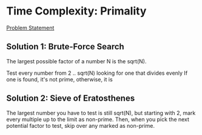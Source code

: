 # Time Complexity: Primality

[Problem Statement](https://www.hackerrank.com/challenges/ctci-big-o/problem)

## Solution 1: Brute-Force Search

The largest possible factor of a number N is the sqrt(N).

Test every number from 2 .. sqrt(N) looking for one that divides evenly
If one is found, it's not prime, otherwise, it is

## Solution 2: Sieve of Eratosthenes

The largest number you have to test is still sqrt(N), but starting with 2,
mark every multiple up to the limit as non-prime.  Then, when you pick the 
next potential factor to test, skip over any marked as non-prime.
